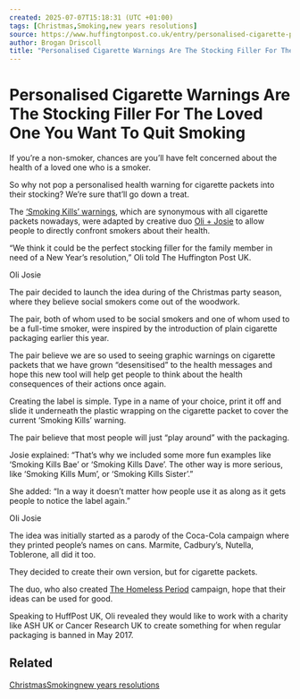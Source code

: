 ```yaml
---
created: 2025-07-07T15:18:31 (UTC +01:00)
tags: [Christmas,Smoking,new years resolutions]
source: https://www.huffingtonpost.co.uk/entry/personalised-cigarette-packets-quit-smoking_uk_5846909ce4b06a503248fefe
author: Brogan Driscoll
title: "Personalised Cigarette Warnings Are The Stocking Filler For The Loved One You Want To Quit Smoking"
---
```


# Personalised Cigarette Warnings Are The Stocking Filler For The Loved One You Want To Quit Smoking

If you’re a non-smoker, chances are you’ll have felt concerned about the health of a loved one who is a smoker.

So why not pop a personalised health warning for cigarette packets into their stocking? We’re sure that’ll go down a treat.

The [‘Smoking Kills’ warnings](http://personaliseacigarettepack.oliandjosie.com/), which are synonymous with all cigarette packets nowadays, were adapted by creative duo [Oli + Josie](http://oliandjosie.com/about/) to allow people to directly confront smokers about their health.

“We think it could be the perfect stocking filler for the family member in need of a New Year’s resolution,” Oli told The Huffington Post UK.

Oli Josie

The pair decided to launch the idea during of the Christmas party season, where they believe social smokers come out of the woodwork.

The pair, both of whom used to be social smokers and one of whom used to be a full-time smoker, were inspired by the introduction of plain cigarette packaging earlier this year.

The pair believe we are so used to seeing graphic warnings on cigarette packets that we have grown “desensitised” to the health messages and hope this new tool will help get people to think about the health consequences of their actions once again.

Creating the label is simple. Type in a name of your choice, print it off and slide it underneath the plastic wrapping on the cigarette packet to cover the current ‘Smoking Kills’ warning.

The pair believe that most people will just “play around” with the packaging.

Josie explained: “That’s why we included some more fun examples like ‘Smoking Kills Bae’ or ‘Smoking Kills Dave’. The other way is more serious, like ‘Smoking Kills Mum’, or ‘Smoking Kills Sister’.”

She added: “In a way it doesn’t matter how people use it as along as it gets people to notice the label again.”

OIi Josie

The idea was initially started as a parody of the Coca-Cola campaign where they printed people’s names on cans. Marmite, Cadbury’s, Nutella, Toblerone, all did it too.

They decided to create their own version, but for cigarette packets.

The duo, who also created [The Homeless Period](http://oliandjosie.com/about/) campaign, hope that their ideas can be used for good.

Speaking to HuffPost UK, Oli revealed they would like to work with a charity like ASH UK or Cancer Research UK to create something for when regular packaging is banned in May 2017.

## Related

[Christmas](https://www.huffingtonpost.co.uk/news/christmas/)[Smoking](https://www.huffingtonpost.co.uk/news/smoking/)[new years resolutions](https://www.huffingtonpost.co.uk/news/new-years-resolutions/)
